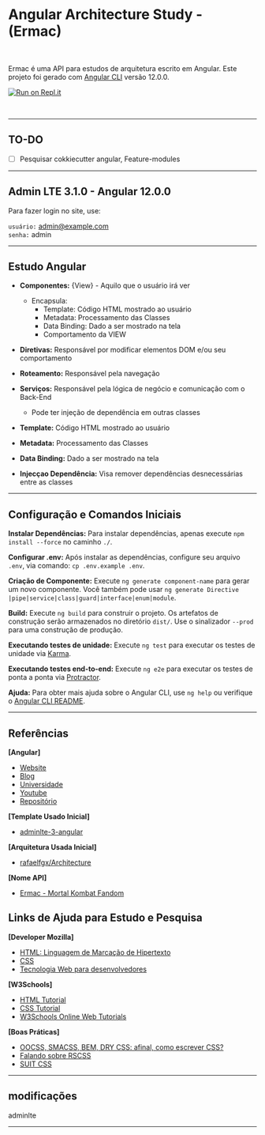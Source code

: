 
# Angular Architecture Study - (Ermac)

&nbsp;

Ermac é uma API para estudos de arquitetura escrito em Angular. Este projeto foi gerado com [Angular CLI](https://github.com/angular/angular-cli) versão 12.0.0.

[![Run on Repl.it](https://repl.it/badge/github/erdkse/adminlte-3-angular)](https://repl.it/github/erdkse/adminlte-3-angular)

&nbsp;

***
## TO-DO

- [ ] Pesquisar cokkiecutter angular, Feature-modules

***

## Admin LTE 3.1.0 - Angular 12.0.0

Para fazer login no site, use:

`usuário:` admin@example.com<br />
`senha:` admin<br />

***

## Estudo Angular

- **Componentes:** {View} - Aquilo que o usuário irá ver
  - Encapsula:
    - Template: Código HTML mostrado ao usuário
    - Metadata: Processamento das Classes
    - Data Binding: Dado a ser mostrado na tela
    - Comportamento da VIEW

- **Diretivas:** Responsável por modificar elementos DOM e/ou seu comportamento

- **Roteamento:** Responsável pela navegação

- **Serviços:** Responsável pela lógica de negócio e comunicação com o Back-End
  - Pode ter injeção de dependência em outras classes

- **Template:** Código HTML mostrado ao usuário

- **Metadata:** Processamento das Classes

- **Data Binding:** Dado a ser mostrado na tela

- **Injecçao Dependência:** Visa remover dependências desnecessárias entre as classes

***

## Configuração e Comandos Iniciais

**Instalar Dependências:** Para instalar dependências, apenas execute ` npm install --force ` no caminho ` ./ `.

**Configurar .env:** Após instalar as dependências, configure seu arquivo ` .env `, via comando: ` cp .env.example .env `.

**Criação de Componente:** Execute ` ng generate component-name ` para gerar um novo componente. Você também pode usar ` ng generate Directive |pipe|service|class|guard|interface|enum|module `.

**Build:** Execute ` ng build ` para construir o projeto. Os artefatos de construção serão armazenados no diretório ` dist/ `. Use o sinalizador ` --prod ` para uma construção de produção.

**Executando testes de unidade:** Execute ` ng test ` para executar os testes de unidade via [Karma](https://karma-runner.github.io).

**Executando testes end-to-end:** Execute ` ng e2e ` para executar os testes de ponta a ponta via [Protractor](http://www.protractortest.org/).

**Ajuda:** Para obter mais ajuda sobre o Angular CLI, use ` ng help ` ou verifique o [Angular CLI README](https://github.com/angular/angular-cli/blob/master/README.md).

***

## Referências

**[Angular]**
- [Website](https://angular.io/)
- [Blog](https://blog.angular-university.io/)
- [Universidade](https://angular-university.io/home)
- [Youtube](https://www.youtube.com/angular)
- [Repositório](https://github.com/angular/angular)

**[Template Usado Inicial]**
- [adminlte-3-angular](https://github.com/erdkse/adminlte-3-angular)

**[Arquitetura Usada Inicial]**
- [rafaelfgx/Architecture](https://github.com/rafaelfgx/Architecture)

**[Nome API]**
- [Ermac - Mortal Kombat Fandom](https://mortalkombat.fandom.com/pt/wiki/Ermac)

## Links de Ajuda para Estudo e Pesquisa

**[Developer Mozilla]**
- [HTML: Linguagem de Marcação de Hipertexto](https://developer.mozilla.org/pt-BR/docs/Web/HTML)
- [CSS](https://developer.mozilla.org/pt-BR/docs/Web/CSS)
- [Tecnologia Web para desenvolvedores](https://developer.mozilla.org/pt-BR/docs/Web)

**[W3Schools]**
- [HTML Tutorial](https://www.w3schools.com/html/default.asp)
- [CSS Tutorial](https://www.w3schools.com/css/default.asp)
- [W3Schools Online Web Tutorials](https://www.w3schools.com/)

**[Boas Práticas]**
- [OOCSS, SMACSS, BEM, DRY CSS: afinal, como escrever CSS?](https://tableless.com.br/oocss-smacss-bem-dry-css-afinal-como-escrever-css/)
- [Falando sobre RSCSS](https://willianjusten.com.br/falando-sobre-rscss/)
- [SUIT CSS](https://github.com/suitcss/suit)

***

## modificações
adminlte

***
